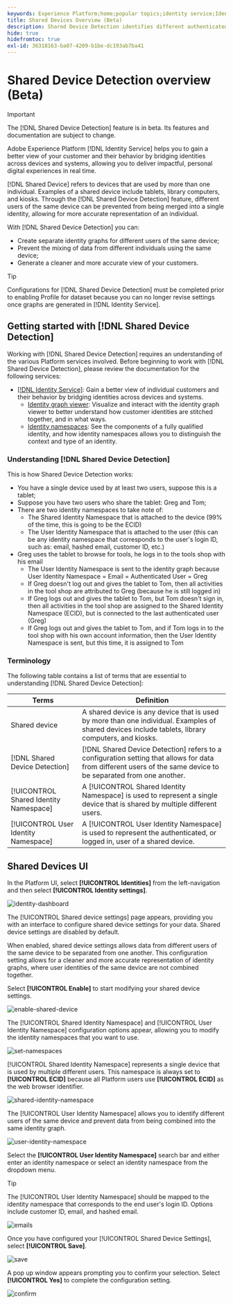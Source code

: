 ```yaml
---
keywords: Experience Platform;home;popular topics;identity service;Identity Service;shared devices;Shared Devices
title: Shared Devices Overview (Beta)
description: Shared Device Detection identifies different authenticated users of the same device, allowing for a more accurate representation of customer data in identity graphs
hide: true
hidefromtoc: true
exl-id: 36318163-ba07-4209-b1be-dc193ab7ba41
---
```

# Shared Device Detection overview (Beta) 

>[!IMPORTANT]
>
>The [!DNL Shared Device Detection] feature is in beta. Its features and documentation are subject to change.

Adobe Experience Platform [!DNL Identity Service] helps you to gain a better view of your customer and their behavior by bridging identities across devices and systems, allowing you to deliver impactful, personal digital experiences in real time.

[!DNL Shared Device] refers to devices that are used by more than one individual. Examples of a shared device include tablets, library computers, and kiosks. Through the [!DNL Shared Device Detection] feature, different users of the same device can be prevented from being merged into a single identity, allowing for more accurate representation of an individual.

With [!DNL Shared Device Detection] you can:

* Create separate identity graphs for different users of the same device;
* Prevent the mixing of data from different individuals using the same device;
* Generate a cleaner and more accurate view of your customers.

>[!TIP]
>
>Configurations for [!DNL Shared Device Detection] must be completed prior to enabling Profile for dataset because you can no longer revise settings once graphs are generated in [!DNL Identity Service].

## Getting started with [!DNL Shared Device Detection]

Working with [!DNL Shared Device Detection] requires an understanding of the various Platform services involved. Before beginning to work with [!DNL Shared Device Detection], please review the documentation for the following services:

* [[!DNL Identity Service]](../home.md): Gain a better view of individual customers and their behavior by bridging identities across devices and systems.
  * [Identity graph viewer](./identity-graph-viewer.md): Visualize and interact with the identity graph viewer to better understand how customer identities are stitched together, and in what ways.
  * [Identity namespaces](../namespaces.md): See the components of a fully qualified identity, and how identity namespaces allows you to distinguish the context and type of an identity.

### Understanding [!DNL Shared Device Detection]

This is how Shared Device Detection works:

* You have a single device used by at least two users, suppose this is a tablet;
* Suppose you have two users who share the tablet: Greg and Tom;
* There are two identity namespaces to take note of:
  * The Shared Identity Namespace that is attached to the device (99% of the time, this is going to be the ECID)
  * The User Identity Namespace that is attached to the user (this can be any identity namespace that corresponds to the user's login ID, such as: email, hashed email, customer ID, etc.)
* Greg uses the tablet to browse for tools, he logs in to the tools shop with his email
  * The User Identity Namespace is sent to the identity graph because User Identity Namespace = Email = Authenticated User = Greg
  * If Greg doesn't log out and gives the tablet to Tom, then all activities in the tool shop are attributed to Greg (because he is still logged in)
  * If Greg logs out and gives the tablet to Tom, but Tom doesn't sign in, then all activities in the tool shop are assigned to the Shared Identity Namespace (ECID), but is connected to the last authenticated user (Greg)
  * If Greg logs out and gives the tablet to Tom, and if Tom logs in to the tool shop with his own account information, then the User Identity Namespace is sent, but this time, it is assigned to Tom

### Terminology

The following table contains a list of terms that are essential to understanding [!DNL Shared Device Detection]:

| Terms | Definition |
| --- | --- |
| Shared device | A shared device is any device that is used by more than one individual. Examples of shared devices include tablets, library computers, and kiosks. |
| [!DNL Shared Device Detection] | [!DNL Shared Device Detection] refers to a configuration setting that allows for data from different users of the same device to be separated from one another. |
| [!UICONTROL Shared Identity Namespace] | A [!UICONTROL Shared Identity Namespace] is used to represent a single device that is shared by multiple different users. | 
| [!UICONTROL User Identity Namespace] | A [!UICONTROL User Identity Namespace] is used to represent the authenticated, or logged in, user of a shared device. |

## Shared Devices UI

In the Platform UI, select **[!UICONTROL Identities]** from the left-navigation and then select **[!UICONTROL Identity settings]**.

![identity-dashboard](../images/shared-device/identity-dashboard.png)

The [!UICONTROL Shared device settings] page appears, providing you with an interface to configure shared device settings for your data. Shared device settings are disabled by default.

When enabled, shared device settings allows data from different users of the same device to be separated from one another. This configuration setting allows for a cleaner and more accurate representation of identity graphs, where user identities of the same device are not combined together.

Select **[!UICONTROL Enable]** to start modifying your shared device settings.

![enable-shared-device](../images/shared-device/enable-shared-device.png)

The [!UICONTROL Shared Identity Namespace] and [!UICONTROL User Identity Namespace] configuration options appear, allowing you to modify the identity namespaces that you want to use.

![set-namespaces](../images/shared-device/set-namespaces.png)

[!UICONTROL Shared Identity Namespace] represents a single device that is used by multiple different users. This namespace is always set to **[!UICONTROL ECID]** because all Platform users use **[!UICONTROL ECID]** as the web browser identifier.

![shared-identity-namespace](../images/shared-device/shared-identity-namespace.png)

The [!UICONTROL User Identity Namespace] allows you to identify different users of the same device and prevent data from being combined into the same identity graph.

![user-identity-namespace](../images/shared-device/user-identity-namespace.png)

Select the **[!UICONTROL User Identity Namespace]** search bar and either enter an identity namespace or select an identity namespace from the dropdown menu.

>[!TIP]
>
>The [!UICONTROL User Identity Namespace] should be mapped to the identity namespace that corresponds to the end user's login ID. Options include customer ID, email, and hashed email.

![emails](../images/shared-device/emails.png)

Once you have configured your [!UICONTROL Shared Device Settings], select **[!UICONTROL Save]**.

![save](../images/shared-device/save.png)

A pop up window appears prompting you to confirm your selection. Select **[!UICONTROL Yes]** to complete the configuration setting.

![confirm](../images/shared-device/confirm.png)
